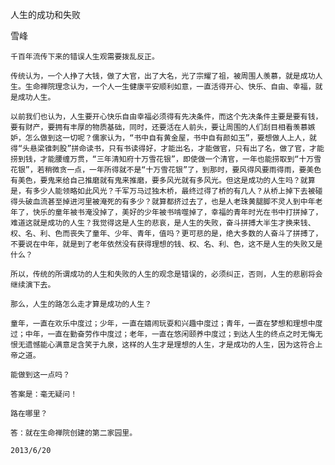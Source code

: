 人生的成功和失败

雪峰


    千百年流传下来的错误人生观需要拨乱反正。

    传统认为，一个人挣了大钱，做了大官，出了大名，光了宗耀了祖，被周围人羡慕，就是成功人生。生命禅院理念认为，一个人一生健康平安顺利如意，一直活得开心、快乐、自由、幸福，就是成功人生。

    以前我们也认为，人生要开心快乐自由幸福必须得有先决条件，而这个先决条件主要是要有钱，要有财产，要拥有丰厚的物质基础，同时，还要活在人前头，要让周围的人们刮目相看羡慕嫉妒，怎么做到这一切呢？儒家认为，“书中自有黄金屋，书中自有颜如玉”，要想做人上人，就得“头悬梁锥刺股”拼命读书，只有书读得好，才能出名，才能做官，只有出了名，做了官，才能捞到钱，才能腰缠万贯，“三年清知府十万雪花银”，即使做一个清官，一年也能捞取到“十万雪花银”，若稍微贪一点，一年所得就不是“十万雪花银”了，到那时，要风得风要雨得雨，要美色有美色，要鬼来给自己推磨就有鬼来推磨，要多风光就有多风光。但这是成功的人生吗？就算是，有多少人能领略如此风光？千军万马过独木桥，最终过得了桥的有几人？从桥上掉下去被碰得头破血流甚至掉进河里被淹死的有多少？就算都挤过去了，也是人老珠黄腿脚不灵人到中年老年了，快乐的童年被书淹没掉了，美好的少年被书啃噬掉了，幸福的青年时光在书中打拼掉了，难道这就是成功的人生？我觉得这是人生的悲哀，是人生的失败，奋斗拼搏大半生才换来钱、权、名、利、色而丧失了童年、少年、青年，值吗？更可悲的是，绝大多数的人奋斗了拼搏了，不要说在中年，就是到了老年依然没有获得理想的钱、权、名、利、色，这不是人生的失败又是什么？

    所以，传统的所谓成功的人生和失败的人生的观念是错误的，必须纠正，否则，人生的悲剧将会继续演下去。

    那么，人生的路怎么走才算是成功的人生？

    童年，一直在欢乐中度过；少年，一直在嬉闹玩耍和兴趣中度过；青年，一直在梦想和理想中度过；中年，一直在勤奋劳作中度过；老年，一直在悠闲颐养中度过；到达人生的终点之时无悔无恨无遗憾能心满意足含笑于九泉，这样的人生才是理想的人生，才是成功的人生，因为这符合上帝之道。

    能做到这一点吗？

    答案是：毫无疑问！

    路在哪里？

    答：就在生命禅院创建的第二家园里。

    2013/6/20



